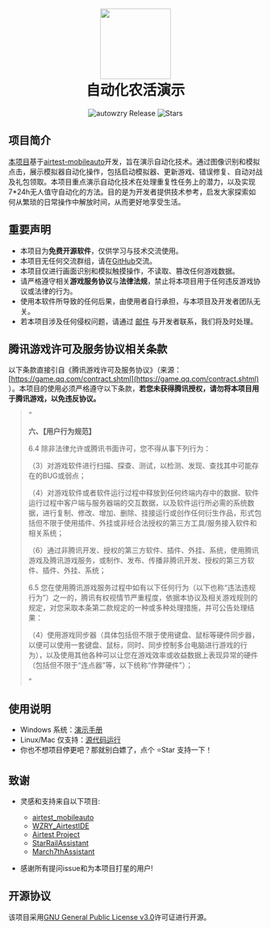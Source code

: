 <div align="center">
  <h1 align="center">
    <img src="https://cndaqiang.github.io/wzry.doc/wzry.favicon.png" width="140">
    <br/>
    自动化农活演示
  </h1>
</div>
<div align="center">
  <img alt="autowzry Release" src="https://img.shields.io/github/v/release/cndaqiang/autowzry?style=flat-square&color=ff7fbf&label=Releases" />
  <img alt="Stars" src="https://img.shields.io/github/stars/cndaqiang/autowzry?style=flat-square&color=66bb6a&label=Stars" />
</div>


## 项目简介

[本项目](https://github.com/cndaqiang/autowzry)基于[airtest-mobileauto](https://github.com/cndaqiang/airtest_mobileauto)开发，旨在演示自动化技术。通过图像识别和模拟点击，展示模拟器自动化操作，包括启动模拟器、更新游戏、错误修复、自动对战及礼包领取。本项目重点演示自动化技术在处理重复性任务上的潜力，以及实现7*24h无人值守自动化的方法。目的是为开发者提供技术参考，启发大家探索如何从繁琐的日常操作中解放时间，从而更好地享受生活。

## 重要声明

- 本项目为**免费开源软件**，仅供学习与技术交流使用。
- 本项目无任何交流群组，请在[GitHub](https://github.com/cndaqiang/autowzry)交流。
- 本项目仅进行画面识别和模拟触摸操作，不读取、篡改任何游戏数据。
- 请严格遵守相关**游戏服务协议**与**法律法规**，禁止将本项目用于任何违反游戏协议或法律的行为。
- 使用本软件所导致的任何后果，由使用者自行承担，与本项目及开发者团队无关。
- 若本项目涉及任何侵权问题，请通过 [邮件](mailto:chendq@aliyun.com) 与开发者联系，我们将及时处理。

## 腾讯游戏许可及服务协议相关条款

以下条款直接引自《腾讯游戏许可及服务协议》（来源：[https://game.qq.com/contract.shtml](https://game.qq.com/contract.shtml) ）。本项目的使用必须严格遵守以下条款，**若您未获得腾讯授权，请勿将本项目用于腾讯游戏，以免违反协议。**

> “
>
> **六、【用户行为规范】**
> 
> 6.4 除非法律允许或腾讯书面许可，您不得从事下列行为：
> 
> （3）对游戏软件进行扫描、探查、测试，以检测、发现、查找其中可能存在的BUG或弱点；
> 
> （4）对游戏软件或者软件运行过程中释放到任何终端内存中的数据、软件运行过程中客户端与服务器端的交互数据，以及软件运行所必需的系统数据，进行复制、修改、增加、删除、挂接运行或创作任何衍生作品，形式包括但不限于使用插件、外挂或非经合法授权的第三方工具/服务接入软件和相关系统；
> 
> （6）通过非腾讯开发、授权的第三方软件、插件、外挂、系统，使用腾讯游戏及腾讯游戏服务，或制作、发布、传播非腾讯开发、授权的第三方软件、插件、外挂、系统；
>
> 6.5 您在使用腾讯游戏服务过程中如有以下任何行为（以下也称“违法违规行为”）之一的，腾讯有权视情节严重程度，依据本协议及相关游戏规则的规定，对您采取本条第二款规定的一种或多种处理措施，并可公告处理结果：
>
> （4）使用游戏同步器（具体包括但不限于使用键盘、鼠标等硬件同步器，以便可以使用一套键盘、鼠标，同时、同步控制多台电脑进行游戏的行为），以及使用其他各种可以让您在游戏效率或收益数据上表现异常的硬件（包括但不限于“连点器”等，以下统称“作弊硬件”）；
> 
> ”


## 使用说明

* Windows 系统：[演示手册](https://cndaqiang.github.io/wzry.doc/guide/install/)
* Linux/Mac 仅支持：[源代码运行](https://cndaqiang.github.io/wzry.doc/guide/pyinstall/)
* 你也不想项目停更吧？那就别白嫖了，点个 ⭐Star 支持一下！


## 致谢
- 灵感和支持来自以下项目:

  - [airtest_mobileauto](https://github.com/cndaqiang/airtest_mobileauto)
  - [WZRY_AirtestIDE](https://github.com/XRSec/WZRY_AirtestIDE)
  - [Airtest Project](https://github.com/AirtestProject)
  - [StarRailAssistant](https://github.com/Starry-Wind/StarRailAssistant)
  - [March7thAssistant](https://github.com/moesnow/March7thAssistant)

- 感谢所有提问issue和为本项目打星的用户!

## 开源协议

该项目采用[GNU General Public License v3.0](https://www.gnu.org/licenses/gpl-3.0.html)许可证进行开源。
